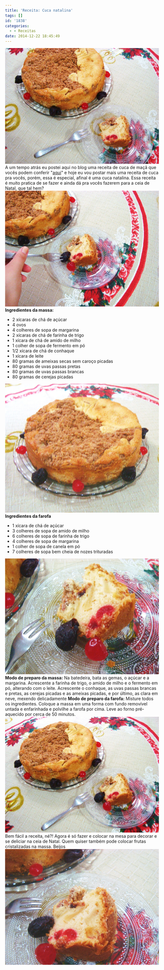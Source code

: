 ```yaml
---
title: 'Receita: Cuca natalina'
tags: []
id: '1838'
categories:
  - - Receitas
date: 2014-12-22 18:45:49
---
```


[![Receita de cuca natalina](/images/2014/12/DSC03466-1024x768.jpg)](/images/2014/12/DSC03466.jpg) A um tempo atrás eu postei aqui no blog uma receita de cuca de maçã que vocês podem conferir "[aqui](http://natalia.blog.br/2014/10/08/cuca-de-maca/ "aqui")" e hoje eu vou postar mais uma receita de cuca pra vocês, porém, essa é especial, afinal é uma cuca natalina. Essa receita é muito pratica de se fazer e ainda dá pra vocês fazerem para a ceia de Natal, que tal hem? [![Receita de cuca natalina](/images/2014/12/DSC03468-1024x768.jpg)](/images/2014/12/DSC03468.jpg) **Ingredientes da massa:**

*   2 xícaras de chá de açúcar
*   4 ovos
*   4 colheres de sopa de margarina
*   2 xícaras de chá de farinha de trigo
*   1 xícara de chá de amido de milho
*   1 colher de sopa de fermento em pó
*   1/2 xícara de chá de conhaque
*   1 xícara de leite
*   80 gramas de ameixas secas sem caroço picadas
*   80 gramas de uvas passas pretas
*   80 gramas de uvas passas brancas
*   80 gramas de cerejas picadas

[![DSC03465](/images/2014/12/DSC03465.jpg)](/images/2014/12/DSC03465.jpg) **Ingredientes da farofa**

*   1 xícara de chá de açúcar
*   3 colheres de sopa de amido de milho
*   6 colheres de sopa de farinha de trigo
*   4 colheres de sopa de margarina
*   1 colher de sopa de canela em pó
*   7 colheres de sopa bem cheia de nozes trituradas

[![Receita de cuca natalina ](/images/2014/12/DSC03470-1024x768.jpg)](/images/2014/12/DSC03470.jpg) **Modo de preparo da massa:** Na batedeira, bata as gemas, o açúcar e a margarina. Acrescente a farinha de trigo, o amido de milho e o fermento em pó, alterando com o leite. Acrescente o conhaque, as uvas passas brancas e pretas, as cerejas picadas e as ameixas picadas, e por último, as clara em neve, mexendo delicadamente **Modo de preparo da farofa:** Misture todos os ingredientes. Coloque a massa em uma forma com fundo removível untada e enfarinhada e polvilhe a farofa por cima. Leve ao forno pré-aquecido por cerca de 50 minutos. [![cuca natalina ](/images/2014/12/DSC03467-1024x768.jpg)](/images/2014/12/DSC03467.jpg) Bem fácil a receita, né?! Agora é só fazer e colocar na mesa para decorar e se deliciar na ceia de Natal. Quem quiser também pode colocar frutas cristalizadas na massa. Beijos![![cuca natalina ](/images/2014/12/DSC03471-1024x768.jpg)](/images/2014/12/DSC03471.jpg)
